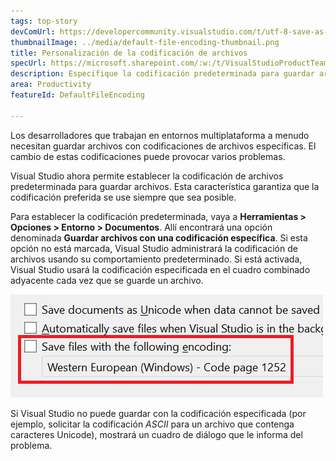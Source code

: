 ```yaml
---
tags: top-story
devComUrl: https://developercommunity.visualstudio.com/t/utf-8-save-as-without-signature-default-request-to/787476
thumbnailImage: ../media/default-file-encoding-thumbnail.png
title: Personalización de la codificación de archivos
specUrl: https://microsoft.sharepoint.com/:w:/t/VisualStudioProductTeam/ESOumqZDXABBpSHpExZWdDgB-uKOrxCDuTjA5Hk8ab1Ddg?e=iYfVep
description: Especifique la codificación predeterminada para guardar archivos en Visual Studio.
area: Productivity
featureId: DefaultFileEncoding

---
```



Los desarrolladores que trabajan en entornos multiplataforma a menudo necesitan guardar archivos con codificaciones de archivos específicas. El cambio de estas codificaciones puede provocar varios problemas.

Visual Studio ahora permite establecer la codificación de archivos predeterminada para guardar archivos. Esta característica garantiza que la codificación preferida se use siempre que sea posible.

Para establecer la codificación predeterminada, vaya a **Herramientas > Opciones > Entorno > Documentos**. Allí encontrará una opción denominada **Guardar archivos con una codificación específica**. Si esta opción no está marcada, Visual Studio administrará la codificación de archivos usando su comportamiento predeterminado. Si está activada, Visual Studio usará la codificación especificada en el cuadro combinado adyacente cada vez que se guarde un archivo.

![La opción de codificación de archivos predeterminada se encuentra en Herramientas\Opciones](../media/default-file-encoding.png)

Si Visual Studio no puede guardar con la codificación especificada (por ejemplo, solicitar la codificación *ASCII* para un archivo que contenga caracteres Unicode), mostrará un cuadro de diálogo que le informa del problema.
